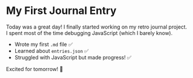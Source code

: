 # My First Journal Entry  

Today was a great day! I finally started working on my retro journal project.  
I spent most of the time debugging JavaScript (which I barely know).  

- Wrote my first `.md` file ✅  
- Learned about `entries.json` ✅  
- Struggled with JavaScript but made progress! ✅  

Excited for tomorrow! 🚀
